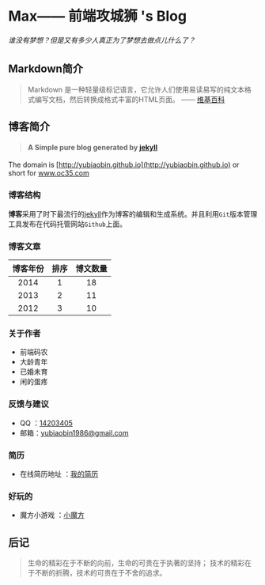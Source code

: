 Max—— 前端攻城狮 's Blog
=======================

###### 谁没有梦想？但是又有多少人真正为了梦想去做点儿什么了？




Markdown简介
-----------

> Markdown 是一种轻量级标记语言，它允许人们使用易读易写的纯文本格式编写文档，然后转换成格式丰富的HTML页面。    —— [维基百科](https://zh.wikipedia.org/wiki/Markdown)











博客简介
-------

> #### A Simple pure blog generated by [jekyll](http://jekyllcn.com/)


The domain is  [http://yubiaobin.github.io](http://yubiaobin.github.io)  or  short for www.oc35.com










### 博客结构

**博客**采用了时下最流行的[jekyll](http://jekyllcn.com/)作为博客的编辑和生成系统。并且利用`Git`版本管理工具发布在代码托管网站`Github`上面。






### 博客文章

| 博客年份  |   排序  | 博文数量 |
| :------: | :-----:| :-----: |
| 2014     |   1    |    18   |
| 2013     |   2    |    11   |
| 2012     |   3    |    10   |




### 关于作者


- 前端码农
- 大龄青年
- 已婚未育
- 闲的蛋疼



### 反馈与建议

- QQ ：[14203405](http://im.qq.com/)
- 邮箱：<yubiaobin1986@gmail.com>




### 简历

- 在线简历地址 ：[我的简历](http://www.oc35.com/resume.html)



### 好玩的

- 魔方小游戏 ：[小魔方](http://www.oc35.com/rubik.html)






后记
----

> 生命的精彩在于不断的向前，生命的可贵在于执著的坚持；
技术的精彩在于不断的折腾，技术的可贵在于不舍的追求。
























